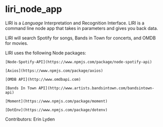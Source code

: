 # liri_node_app

LIRI is a _Language_ Interpretation and Recognition Interface. LIRI is a command line node app that takes in parameters and gives you back data.

LIRI will search Spotify for songs, Bands in Town for concerts, and OMDB for movies.

LIRI uses the following Node packages:

    [Node-Spotify-API](https://www.npmjs.com/package/node-spotify-api)

    [Axios](https://www.npmjs.com/package/axios)

    [OMDB API](http://www.omdbapi.com) 

    [Bands In Town API](http://www.artists.bandsintown.com/bandsintown-api)

    [Moment](https://www.npmjs.com/package/moment)

    [DotEnv](https://www.npmjs.com/package/dotenv)
    
Contributors: Erin Lyden 
   
